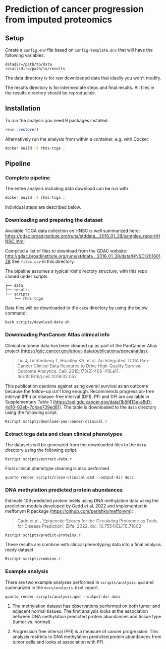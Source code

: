 # Prediction of cancer progression from imputed proteomics


## Setup

Create a `config.env` file based on `config-template.env` that will have the following variables:

```
datadir=/path/to/data
resultsdir=/path/to/results
```

The data directory is for raw downloaded data that ideally you won't modify.

The results directory is for intermediate steps and final results. All files in the results directory should be reproducible.


## Installation

To run the analysis you need R packages installed:

```R
renv::restore()
```

Alternatively run the analysis from within a container. e.g. with Docker:

```bash
docker build -t rhds-tcga .
```

## Pipeline

### Complete pipeline

The entire analysis including data download can be run with

```bash
docker build -t rhds-tcga .
```

Individual steps are described below.

### Downloading and preparing the dataset

Available TCGA data collection on HNSC is well summarized here:
https://gdac.broadinstitute.org/runs/stddata__2016_01_28/samples_report/HNSC.html

Compiled a list of files to download from the GDAC website:
http://gdac.broadinstitute.org/runs/stddata__2016_01_28/data/HNSC/20160128
See `files.csv` in this directory.

The pipeline assumes a typical rdsf directory structure, with this repo
cloned under scripts:

```
├── data
├── results
└── scripts
    └── rhds-tcga
```

Data files will be downloaded to the `data` directory by using the 
below command:

```
bash scripts/download-data.sh
```

### Downloading PanCancer Atlas clinical info

Clinical outcome data has been cleaned up as part of the
PanCancer Atlas project
(https://gdc.cancer.gov/about-data/publications/pancanatlas).

> Liu J, Lichtenberg T, Hoadley KA, et al. An Integrated TCGA Pan-Cancer
> Clinical Data Resource to Drive High-Quality Survival Outcome
> Analytics. Cell. 2018;173(2):400-416.e11. doi:10.1016/j.cell.2018.02.052

This publication cautions against using overall survival as an outcome
because the follow-up isn't long enough.
Recommends progression-free interval (PFI) or
disease-free interval (DFI).
PFI and DFI are available in Supplementary Table 1
(https://api.gdc.cancer.gov/data/1b5f413e-a8d1-4d10-92eb-7c4ae739ed81).
The table is downloaded to the `data` directory
using the following script.

```
Rscript scripts/download-pan-cancer-clinical.r
```

### Extract tcga data and clean clinical phenotypes

The datasets will be generated
from the downloaded files to the `data` directory
using the following script.

```
Rscript scripts/extract-data.r
```

Final clinical phenotype cleaning is also performed

```
quarto render scripts/clean-clinical.qmd --output-dir docs
```

### DNA methylation predicted protein abundances

Estimate 109 predicted protein levels using DNA methylation data
using the prediction models developed by Gadd et al. 2022 and 
implemented in meffonym R package (https://github.com/perishky/meffonym):

> Gadd et al., ‘Epigenetic Scores for the Circulating Proteome as Tools for 
> Disease Prediction’. Elife. 2022. doi: 10.7554/ELIFE.71802

```
Rscript scripts/predict-proteins.r
```

These results are combine with clincal phenotyping data into
a final analysis ready dataset

```
Rscript scripts/combine.r
```

### Example analysis 

There are two example analyses performed in `scripts/analysis.qmd` and 
summarized in the `docs/analysis.html` report.

```
quarto render scripts/analysis.qmd --output-dir docs
```

1. The methylation dataset has observations performed on both tumor and 
adjacent normal tissues. The first analysis looks at the association between
DNA methylation predicted protein abundances and tissue type (tumor vs. normal)

2. Progression free interval (PFI) is a measure of cancer progression. This
analysis restricts to DNA methylation predicted protein abundances from tumor
cells and looks at association with PFI.
